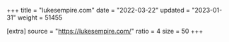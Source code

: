 +++
title = "lukesempire.com"
date = "2022-03-22"
updated = "2023-01-31"
weight = 51455

[extra]
source = "https://lukesempire.com/"
ratio = 4
size = 50
+++
